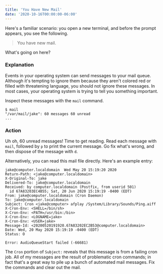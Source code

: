 ```yaml
---
title: 'You Have New Mail'
date: '2020-10-16T00:00:00-06:00'
---
```


Here's a familiar scenario: you open a new terminal, and before the prompt
appears, you see the following.

> You have new mail.

What's going on here?

### Explanation

Events in your operating system can send messages to your mail queue. Although
it's tempting to ignore them because they aren't colored red or filled with
threatening language, you should not ignore these messages. In most cases, your
operating system is trying to tell you something important.

Inspect these messages with the `mail` command.

```
$ mail
"/var/mail/jake": 60 messages 60 unread
...
```

### Action

Uh oh, 60 unread messages! Time to get reading. Read each message with `mail`,
followed by `p` to print the current message. Go fix what's wrong, and then
dispose of the message with `d`.

Alternatively, you can read this mail file directly. Here's an example entry:

```
jake@computer.localdomain  Wed May 20 15:19:20 2020
Return-Path: <jake@computer.localdomain>
X-Original-To: jake
Delivered-To: jake@computer.localdomain
Received: by computer.localdomain (Postfix, from userid 501)
  id 67A83203EC4B55; Sat, 20 Jun 2020 15:19:19 -0400 (EDT)
From: jake@computer.localdomain (Cron Daemon)
To: jake@computer.localdomain
Subject: Cron <jake@computer> afplay /System/Library/Sounds/Ping.aiff
X-Cron-Env: <SHELL=/bin/sh>
X-Cron-Env: <PATH=/usr/bin:/bin>
X-Cron-Env: <LOGNAME=jake>
X-Cron-Env: <USER=jake>
Message-Id: <20200520191920.67A83202EC2B53@computer.localdomain>
Date: Wed, 20 May 2020 15:19:19 -0400 (EDT)
Status: O

Error: AudioQueueStart failed (-66681)
```

The `Cron` portion of `Subject:` reveals that this message is from a failing
cron job. All of my messages are the result of problematic cron commands; in
fact that's a great way to pile up a bunch of automated mail messages. Fix the
commands and clear out the mail.
